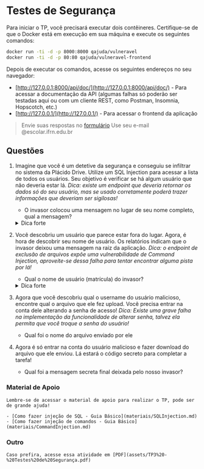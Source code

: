 # Testes de Segurança

Para iniciar o TP, você precisará executar dois contêineres. Certifique-se de que o Docker está em execução em sua máquina e execute os seguintes comandos:

```bash
docker run -ti -d -p 8000:8000 qajuda/vulneravel
docker run -ti -d -p 80:80 qajuda/vulneravel-frontend
```

Depois de executar os comandos, acesse os seguintes endereços no seu navegador:

- [http://127.0.0.1:8000/api/doc/](http://127.0.0.1:8000/api/doc/) - Para acessar a documentação da API (algumas falhas só poderão ser testadas aqui ou com um cliente REST, como Postman, Insomnia, Hopscotch, etc.)
- [http://127.0.0.1/](http://127.0.0.1/) - Para acessar o frontend da aplicação

> Envie suas respostas no [formulário](https://forms.gle/8ZtmDGKp9bNX3xv1A)
> Use seu e-mail @escolar.ifrn.edu.br

## Questões

1. Imagine que você é um detetive da segurança e conseguiu se infiltrar no sistema da Plácido Drive. Utilize um SQL Injection para acessar a lista de todos os usuários. Seu objetivo é verificar se há algum usuário que não deveria estar lá. _Dica: existe um endpoint que deveria retornar os dados só do seu usuário, mas se usado corretamente poderá trazer informações que deveriam ser sigilosas!_

   - O invasor colocou uma mensagem no lugar de seu nome completo, qual a mensagem?

   <details>
   <summary>Dica forte</summary>
       Acesse o <a href="#material-apoio">material de apoio</a> de injeção de SQL para saber como fazer essa questão.
   </details>

2. Você descobriu um usuário que parece estar fora do lugar. Agora, é hora de descobrir seu nome de usuário. Os relatórios indicam que o invasor deixou uma mensagem na raiz da aplicação. _Dica: o endpoint de exclusão de arquivos expõe uma vulnerabilidade de Command Injection, aproveite-se dessa falha para tentar encontrar alguma pista por lá!_

   - Qual o nome de usuário (matrícula) do invasor?

   <details>
   <summary>Dica forte</summary>
       Acesse o <a href="#material-apoio">material de apoio</a> de injeção de comandos para saber como fazer essa questão.
   </details>

3. Agora que você descobriu qual o username do usuário malicioso, encontre qual o arquivo que ele fez upload. Você precisa entrar na conta dele alterando a senha de acesso! _Dica: Existe uma grave falha na implementação da funcionalidade de alterar senha, talvez ela permita que você troque a senha do usuário!_

   - Qual foi o nome do arquivo enviado por ele

4. Agora é só entrar na conta do usuário malicioso e fazer download do arquivo que ele enviou. Lá estará o código secreto para completar a tarefa!

   - Qual foi a mensagem secreta final deixada pelo nosso invasor?

### <span id="material-apoio">Material de Apoio</span>

    Lembre-se de acessar o material de apoio para realizar o TP, pode ser de grande ajuda!

    - [Como fazer injeção de SQL - Guia Básico](materiais/SQLInjection.md)
    - [Como fazer injeção de comandos - Guia Básico](materiais/CommandInjection.md)

### Outro

    Caso prefira, acesse essa atividade em [PDF](assets/TP3%20-%20Testes%20de%20Segurança.pdf)
